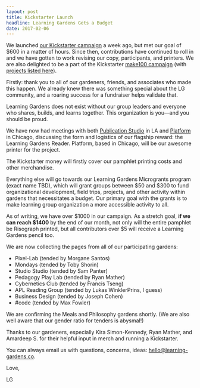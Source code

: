 ```yaml
---
layout: post
title: Kickstarter Launch
headline: Learning Gardens Gets a Budget
date: 2017-02-06
---
```


We launched [our Kickstarter campaign](https://www.kickstarter.com/projects/learningardens/learning-gardens-reader-launch) a week ago, but met our goal of $600 in a matter of hours. Since then, contributions have continued to roll in and we have gotten to work revising our copy, participants, and printers. We are also delighted to be a part of the Kickstarter [make100 campaign](https://www.kickstarter.com/make100) (with [projects listed here](https://www.kickstarter.com/discover/tags/make-100?ref=make100)).

Firstly: thank you to all of our gardeners, friends, and associates who made this happen. We already knew there was something special about the LG community, and a roaring success for a fundraiser helps validate that.

Learning Gardens does not exist without our group leaders and everyone who shares, builds, and learns together. This organization is you—and you should be proud.

We have now had meetings with both [Publication Studio](https://www.publicationstudio.biz) in LA and [Platform](http://platplatformform.com) in Chicago, discussing the form and logistics of our flagship reward: the Learning Gardens Reader. Platform, based in Chicago, will be our awesome printer for the project.

The Kickstarter money will firstly cover our pamphlet printing costs and other merchandise.

Everything else will go towards our Learning Gardens Microgrants program (exact name TBD), which will grant groups between $50 and $300 to fund organizational development, field trips, projects, and other activity within gardens that necessitates a budget. Our primary goal with the grants is to make learning group organization a more accessible activity to all.

As of writing, we have over $1000 in our campaign. As a stretch goal, __if we can reach $1400__ by the end of our month, not only will the entire pamphlet be Risograph printed, but all contributors over $5 will receive a Learning Gardens pencil too.

We are now collecting the pages from all of our participating gardens:

- Pixel-Lab (tended by Morgane Santos)
- Mondays (tended by Toby Shorin)
- Studio Studio (tended by Sam Panter)
- Pedagogy Play Lab (tended by Ryan Mather)
- Cybernetics Club (tended by Francis Tseng)
- APL Reading Group (tended by Lukas WinklerPrins, I guess)
- Business Design (tended by Joseph Cohen)
- #code (tended by Max Fowler)

We are confirming the Meals and Philosophy gardens shortly. (We are also well aware that our gender ratio for tenders is abysmal!)

Thanks to our gardeners, especially Kira Simon-Kennedy, Ryan Mather, and Amardeep S. for their helpful input in merch and running a Kickstarter.

You can always email us with questions, concerns, ideas: hello@learning-gardens.co.

Love,

LG
